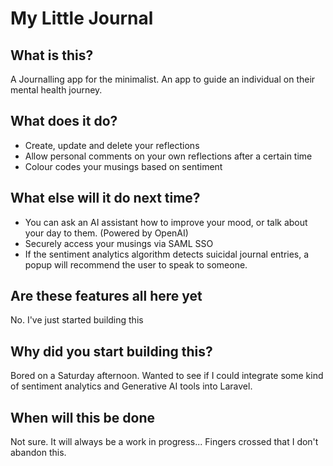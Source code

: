 # My Little Journal

## What is this?
A Journalling app for the minimalist. An app to guide an individual on their mental health journey.

## What does it do?
- Create, update and delete your reflections
- Allow personal comments on your own reflections after a certain time
- Colour codes your musings based on sentiment

## What else will it do next time?
- You can ask an AI assistant how to improve your mood, or talk about your day to them. (Powered by OpenAI)
- Securely access your musings via SAML SSO
- If the sentiment analytics algorithm detects suicidal journal entries, a popup will recommend the user to speak to someone.

## Are these features all here yet
No. I've just started building this

## Why did you start building this?
Bored on a Saturday afternoon. Wanted to see if I could integrate some kind of sentiment analytics and Generative AI tools into Laravel.

## When will this be done
Not sure. It will always be a work in progress... Fingers crossed that I don't abandon this.


